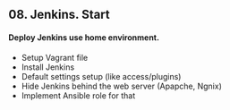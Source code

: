 ## 08. Jenkins. Start

#### Deploy Jenkins use home environment.

*   Setup Vagrant file
*   Install Jenkins
*   Default settings setup (like access/plugins)
*   Hide Jenkins behind the web server (Apapche, Ngnix)
*   Implement Ansible role for that
